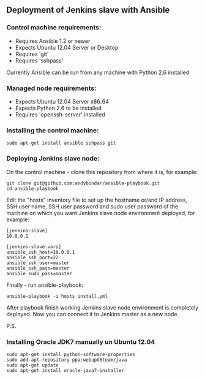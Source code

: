 ## Deployment of Jenkins slave with Ansible

### Control machine requirements:

- Requires Ansible 1.2 or newer
- Expects Ubuntu 12.04 Server or Desktop
- Requires 'git'
- Requires 'sshpass'

Currently Ansible can be run from any machine with Python 2.6 installed

### Managed node requirements:

- Expects Ubuntu 12.04 Server x86_64
- Expects Python 2.6 to be installed
- Requires 'openssh-server' installed

### Installing the control machine:

	sudo apt-get install ansible sshpass git

### Deploying Jenkins slave node:


On the control machine - clone this repository from where it is, for example:

	git clone git@github.com:andybondar/ansible-playbook.git
	cd ansible-playbook

Edit the "hosts" inventory file to set up the hostname or/and IP address, SSH user name, SSH user password and sudo user password of the machine on which you want Jenkins slave node environment deployed, for example:

	[jenkins-slave]
	10.0.0.1
	
	[jenkins-slave:vars]
	ansible_ssh_host=10.0.0.1
	ansible_ssh_port=22
	ansible_ssh_user=master
	ansible_ssh_pass=master
	ansible_sudo_pass=master


Finally - run ansible-playbook:

	ansible-playbook -i hosts install.yml

After playbook finish working Jenkins slave node environment is completely deployed. Now you can connect it to Jenkins master as a new node.

P.S. 

### Installing Oracle JDK7 manually un Ubuntu 12.04

	sudo apt-get install python-software-properties
	sudo add-apt-repository ppa:webupd8team/java
	sudo apt-get update
	sudo apt-get install oracle-java7-installer
